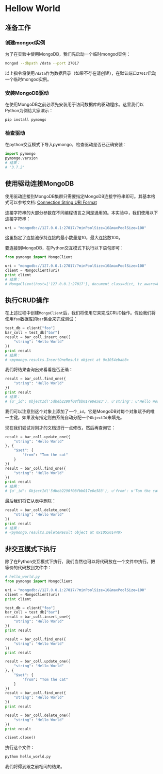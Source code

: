 # Hellow World

## 准备工作

### 创建mongod实例

为了在实验中使用MongoDB，我们先启动一个临时mongod实例：

```bash
mongod --dbpath /data --port 27017
```

以上指令将使用`/data`作为数据目录（如果不存在请创建），在默认端口`27017`启动一个临时mongod实例。

### 安装MongoDB驱动

在使用MongoDB之前必须先安装用于访问数据库的驱动程序。这里我们以Python为例给大家演示：

```bash
pip install pymongo
```

### 检查驱动

在python交互模式下导入pymongo，检查驱动是否已正确安装：

```python
import pymongo
pymongo.version
# 结果：
# '3.7.2'
```

## 使用驱动连接MongoDB

使用驱动连接到MongoDB集群只需要指定MongoDB连接字符串即可。其基本格式可以参考文档: [Connection String URI Format](https://docs.mongodb.com/manual/reference/connection-string/)

连接字符串的大部分参数在不同编程语言之间是通用的。本实验中，我们使用以下连接字符串：

```python
uri = "mongodb://127.0.0.1:27017/?minPoolSize=10&maxPoolSize=100"
```

这里指定了连接池保持连接的最小数量是10，最大连接数100。

要连接到MongoDB，在Python交互模式下执行以下语句即可：

```python
from pymongo import MongoClient

uri = "mongodb://127.0.0.1:27017/?minPoolSize=10&maxPoolSize=100"
client = MongoClient(uri)
print client
# 结果：
# MongoClient(host=['127.0.0.1:27017'], document_class=dict, tz_aware=False, connect=True, minpoolsize=10, maxpoolsize=100)
```

## 执行CRUD操作

在上述过程中创建`MongoClient`后，我们将使用它来完成CRUD操作。假设我们将使用`foo`数据库的`bar`集合来完成测试：

```python
test_db = client["foo"]
bar_coll = test_db["bar"]
result = bar_coll.insert_one({
    "string": "Hello World"
})
print result
# 结果：
# <pymongo.results.InsertOneResult object at 0x1054ebab8>
```

我们将结果查询出来看看是否正确：

```python
result = bar_coll.find_one({
    "string": "Hello World"
})
print result
# 结果：
# {u'_id': ObjectId('5dbeb2290f08fbb017e0e583'), u'string': u'Hello World'}
```

我们可以注意到这个对象上添加了一个`_id`，它是MongoDB对每个对象赋予的唯一主键，如果没有指定则由系统自动分配一个`ObjectId`来填充。

现在我们尝试对刚才的文档进行一点修改，然后再查询它：

```python
result = bar_coll.update_one({
    "string": "Hello World"
}, {
    "$set": {
        "from": "Tom the cat"
    }
})
result = bar_coll.find_one({
    "string": "Hello World"
})
print result
# 结果：
# {u'_id': ObjectId('5dbeb2290f08fbb017e0e583'), u'from': u'Tom the cat', u'string': u'Hello World'}
```

最后我们将它从表中删除：

```python
result = bar_coll.delete_one({
    "string": "Hello World"
})
print result
# 结果：
# <pymongo.results.DeleteResult object at 0x105501440>
```

## 非交互模式下执行

除了在Python交互模式下执行，我们当然也可以将代码放在一个文件中执行。把等价的代码放到文件中：

```python
# hello_world.py
from pymongo import MongoClient

uri = "mongodb://127.0.0.1:27017/?minPoolSize=10&maxPoolSize=100"
client = MongoClient(uri)
print client

test_db = client["foo"]
bar_coll = test_db["bar"]
result = bar_coll.insert_one({
    "string": "Hello World"
})
print result

result = bar_coll.find_one({
    "string": "Hello World"
})
print result

result = bar_coll.update_one({
    "string": "Hello World"
}, {
    "$set": {
        "from": "Tom the cat"
    }
})
result = bar_coll.find_one({
    "string": "Hello World"
})
print result

result = bar_coll.delete_one({
    "string": "Hello World"
})
print result

client.close()
```

执行这个文件：

```bash
python hello_world.py
```

我们将得到跟之前相同的结果。
